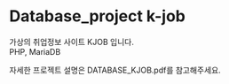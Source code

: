 # Database_project k-job
가상의 취업정보 사이트 KJOB 입니다.  
PHP, MariaDB  

자세한 프로젝트 설명은 DATABASE_KJOB.pdf를 참고해주세요.
